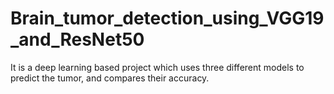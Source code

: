 # Brain_tumor_detection_using_VGG19_and_ResNet50
It is a deep learning based  project which uses three different models to predict the tumor, and compares their accuracy.
